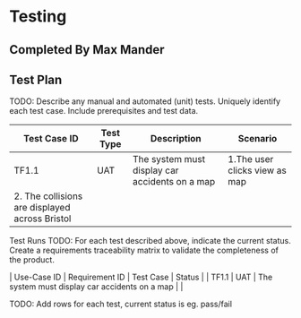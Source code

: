 # Testing
## Completed By Max Mander

## Test Plan
TODO: Describe any manual and automated (unit) tests. Uniquely identify each test case. Include prerequisites and test data.

| Test Case ID | Test Type | Description | Scenario |
|--------------|-----------|-------------|----------|
| TF1.1 | UAT | The system must display car accidents on a map  | 1.The user clicks view as map
2. The collisions are displayed across Bristol  |

Test Runs
TODO: For each test described above, indicate the current status. 
Create a requirements traceability matrix to validate the completeness of the product.

| Use-Case ID | Requirement ID | Test Case | Status |
| TF1.1 | UAT | The system must display car accidents on a map  |  |

TODO: Add rows for each test, current status is eg. pass/fail
